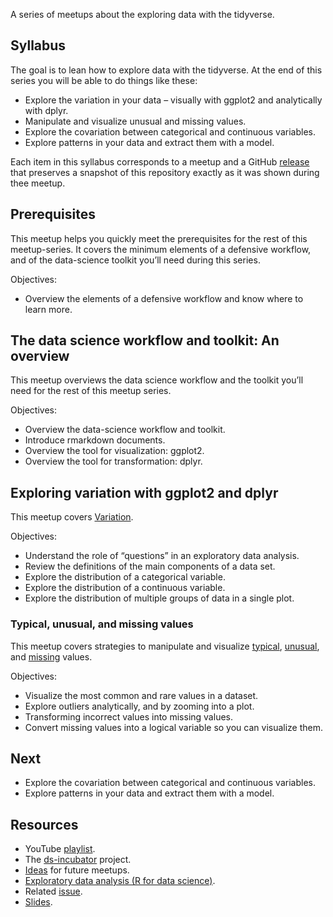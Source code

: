 
A series of meetups about the exploring data with the tidyverse.

## Syllabus

The goal is to lean how to explore data with the tidyverse. At the end
of this series you will be able to do things like these:

-   Explore the variation in your data – visually with ggplot2 and
    analytically with dplyr.
-   Manipulate and visualize unusual and missing values.
-   Explore the covariation between categorical and continuous
    variables.
-   Explore patterns in your data and extract them with a model.

Each item in this syllabus corresponds to a meetup and a GitHub
[release](https://github.com/2DegreesInvesting/ds.docker/releases) that
preserves a snapshot of this repository exactly as it was shown during
thee meetup.

## Prerequisites

This meetup helps you quickly meet the prerequisites for the rest of
this meetup-series. It covers the minimum elements of a defensive
workflow, and of the data-science toolkit you’ll need during this
series.

Objectives:

-   Overview the elements of a defensive workflow and know where to
    learn more.

## The data science workflow and toolkit: An overview

This meetup overviews the data science workflow and the toolkit you’ll
need for the rest of this meetup series.

Objectives:

-   Overview the data-science workflow and toolkit.
-   Introduce rmarkdown documents.
-   Overview the tool for visualization: ggplot2.
-   Overview the tool for transformation: dplyr.

## Exploring variation with ggplot2 and dplyr

This meetup covers
[Variation](https://r4ds.had.co.nz/exploratory-data-analysis.html#variation).

Objectives:

-   Understand the role of “questions” in an exploratory data analysis.
-   Review the definitions of the main components of a data set.
-   Explore the distribution of a categorical variable.
-   Explore the distribution of a continuous variable.
-   Explore the distribution of multiple groups of data in a single
    plot.

### Typical, unusual, and missing values

This meetup covers strategies to manipulate and visualize
[typical](https://r4ds.had.co.nz/exploratory-data-analysis.html#typical-values),
[unusual](https://r4ds.had.co.nz/exploratory-data-analysis.html#unusual-values),
and
[missing](https://r4ds.had.co.nz/exploratory-data-analysis.html#missing-values-2)
values.

Objectives:

-   Visualize the most common and rare values in a dataset.
-   Explore outliers analytically, and by zooming into a plot.
-   Transforming incorrect values into missing values.
-   Convert missing values into a logical variable so you can visualize
    them.

## Next

-   Explore the covariation between categorical and continuous
    variables.
-   Explore patterns in your data and extract them with a model.

## Resources

-   YouTube [playlist](https://bit.ly/ds-incubator-videos).
-   The
    [ds-incubator](https://github.com/2DegreesInvesting/ds-incubator#ds-incubator)
    project.
-   [Ideas](https://bit.ly/dsi-ideas) for future meetups.
-   [Exploratory data analysis (R for data
    science)](https://r4ds.had.co.nz/exploratory-data-analysis.html).
-   Related
    [issue](https://github.com/2DegreesInvesting/ds-incubator/issues/76).
-   [Slides](https://bit.ly/tidy-eda).
